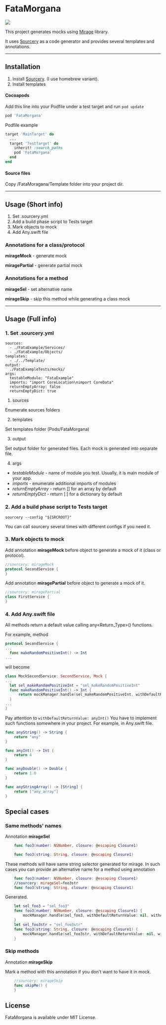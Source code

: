 # FataMorgana
[![](https://img.shields.io/cocoapods/v/FataMorgana.svg)]()

This project generates mocks using [Mirage](https://github.com/valnoc/Mirage) library.

It uses [Sourcery](https://github.com/krzysztofzablocki/Sourcery) as a code generator and provides several templates and annotations.

---
## Installation
1. Install [Sourcery](https://github.com/krzysztofzablocki/Sourcery). (I use homebrew variant).
2. Install templates

#### Cocoapods
Add this line into your Podfile under a test target and run `pod update`
```ruby
pod 'FataMorgana'
```

Podfile example
```ruby
target 'MainTarget' do
  ...
  target 'TestTarget' do
    inherit! :search_paths
    pod 'FataMorgana'
  end
end
```
#### Source files
Copy /FataMoragana/Template folder into your project dir.

---
## Usage (Short info)
1. Set .sourcery.yml
2. Add a build phase script to Tests target
3. Mark objects to mock
4. Add Any.swift file

### Annotations for a class/protocol

**mirageMock** - generate mock

**miragePartial** - generate partial mock

### Annotations for a method

**mirageSel** - set alternative name

**mirageSkip** - skip this method while generating a class mock

---
## Usage (Full info)

### 1. Set .sourcery.yml
```
sources:
  - ./FataExample/Services/
  - ./FataExample/Objects/
templates:
  - ./../Template/
output: 
  ./FataExampleTests/mocks/
args:
  testableModule: "FataExample"
  imports: "import CoreLocation\nimport CoreData"
  returnEmptyArray: false
  returnEmptyDict: true
```
1. sources

Enumerate sources folders

2. templates

Set templates folder (Pods/FataMorgana)

3. output

Set output folder for generated files. Each mock is generated into separate file.

4. args

- *testableModule* - name of module you test. Usually, it is main module of your app.
- *imports* - enumerate additional imports of modules
- *returnEmptyArray* - return [] for an array by default
- *returnEmptyDict* - return [:] for a dictionary by default

### 2. Add a build phase script to Tests target
```
sourcery --config "${SRCROOT}"
```
You can call sourcery several times with different configs if you need it.

### 3. Mark objects to mock
Add annotation **mirageMock** before object to generate a mock of it (class or protocol).
```swift
//sourcery: mirageMock
protocol SecondService {
}
```
Add annotation **miragePartial** before object to generate a mock of it.
```swift
//sourcery: miragePartial
class FirstService {
}
```
### 4. Add Any.swift file
All methods return a default value calling any<Return_Type>() functions.

For example, method 
```swift
protocol SecondService {
...
  func makeRandomPositiveInt() -> Int
...
```
will become 
```swift
class MockSecondService: SecondService, Mock {
...
  let sel_makeRandomPositiveInt = "sel_makeRandomPositiveInt"
  func makeRandomPositiveInt() -> Int {
      return mockManager.handle(sel_makeRandomPositiveInt, withDefaultReturnValue: anyInt(), withArgs: nil) as! Int
  }
...
}
```

Pay attention to ```withDefaultReturnValue: anyInt()```
You have to implement such functions somewhere in your project. For example, in Any.swift file.
```swift
func anyString() -> String {
    return "any"
}

func anyInt() -> Int {
    return 4
}

func anyDouble() -> Double {
    return 1.0
}

func anyStringArray() -> [String] {
    return ["any_array"]
}
```

## Special cases
### Same methods' names
Annotation **mirageSel**
```swift
    func foo3(number: NSNumber, closure: @escaping Closure1)

    func foo3(string: String, closure: @escaping Closure1)
```
These methods will have same string selector generated for mirage.
In such cases you can provide an alternative name for a method using annotation
```swift
    func foo3(number: NSNumber, closure: @escaping Closure1)
    //sourcery: mirageSel=foo3str
    func foo3(string: String, closure: @escaping Closure1)
```
Generated.
```swift
    let sel_foo3 = "sel_foo3"
    func foo3(number: NSNumber, closure: @escaping Closure1) {
        mockManager.handle(sel_foo3, withDefaultReturnValue: nil, withArgs: number, closure)
    }
    let sel_foo3str = "sel_foo3str"
    func foo3(string: String, closure: @escaping Closure1) {
        mockManager.handle(sel_foo3str, withDefaultReturnValue: nil, withArgs: string, closure)
    }
```

### Skip methods
Annotation **mirageSkip**

Mark a method with this annotation if you don't want to have it in mock.
```swift
    //sourcery: mirageSkip
    func skipMe() {
    }
```

## License
FataMorgana is available under MIT License.
